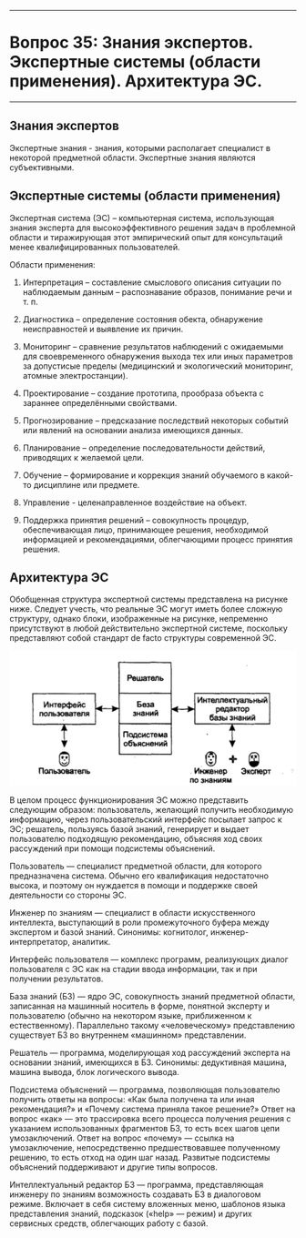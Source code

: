 ___
# Вопрос 35: Знания экспертов. Экспертные системы (области применения). Архитектура ЭС.
___

## Знания экспертов

Экспертные знания - знания, которыми располагает специалист в некоторой предметной области. Экспертные знания являются субъективными.

## Экспертные системы (области применения)

Экспертная система (ЭС) – компьютерная система, использующая знания эксперта для высокоэффективного решения задач в проблемной области и тиражирующая этот эмпирический опыт для консультаций менее квалифицированных пользователей.

Области применения:

1.	Интерпретация – составление смыслового описания ситуации по наблюдаемым данным – распознавание образов, понимание речи и т. п.

2.	Диагностика – определение состояния обекта, обнаружение неисправностей и выявление их причин.

3.	Мониторинг – сравнение результатов наблюдений с ожидаемыми для своевременного обнаружения выхода тех или иных параметров за допустисые пределы (медицинский и экологический мониторинг, атомные электростанции).

4.	Проектирование – создание прототипа, прообраза объекта с зараннее определёнными свойствами.

5.	Прогнозирование – предсказание последствий некоторых событий или явлений на основании анализа имеющихся данных.

6.	Планирование – определение последовательности действий, приводящих к желаемой цели.

7.	Обучение – формирование и коррекция знаний обучаемого в какой-то дисциплине или предмете.

8.	Управление - целенаправленное воздействие на объект.

9.	Поддержка принятия решений – совокупность процедур, обеспечивающая лицо, принимающее решения, необходимой информацией и рекомендациями, облегчающими процесс принятия решения.

## Архитектура ЭС

Обобщенная структура экспертной системы представлена на рисунке ниже. Следует учесть, что реальные ЭС могут иметь более сложную структуру, однако блоки, изображенные на рисунке, непременно присутствуют в любой действительно экспертной системе, поскольку представляют собой стандарт de facto структуры современной ЭС.

![](../resources/imgs/35_1.png)

В целом процесс функционирования ЭС можно представить следующим образом: пользователь, желающий получить необходимую информацию, через пользовательский интерфейс посылает запрос к ЭС; решатель, пользуясь базой знаний, генерирует и выдает пользователю подходящую рекомендацию, объясняя ход своих рассуждений при помощи подсистемы объяснений.

Пользователь — специалист предметной области, для которого предназначена система. Обычно его квалификация недостаточно высока, и поэтому он нуждается в помощи и поддержке своей деятельности со стороны ЭС. 

Инженер по знаниям — специалист в области искусственного интеллекта, выступающий в роли промежуточного буфера между экспертом и базой знаний. Синонимы: когнитолог, инженер-интерпретатор, аналитик. 

Интерфейс пользователя — комплекс программ, реализующих диалог пользователя с ЭС как на стадии ввода информации, так и при получении результатов. 

База знаний (БЗ) — ядро ЭС, совокупность знаний предметной области, записанная на машинный носитель в форме, понятной эксперту и пользователю (обычно на некотором языке, приближенном к естественному). Параллельно такому «человеческому» представлению существует БЗ во внутреннем «машинном» представлении. 

Решатель — программа, моделирующая ход рассуждений эксперта на основании знаний, имеющихся в БЗ. Синонимы: дедуктивная машина, машина вывода, блок логического вывода. 

Подсистема объяснений — программа, позволяющая пользователю получить ответы на вопросы: «Как была получена та или иная рекомендация?» и «Почему система приняла такое решение?» Ответ на вопрос «как» — это трассировка всего процесса получения решения с указанием использованных фрагментов БЗ, то есть всех шагов цепи умозаключений. Ответ на вопрос «почему» — ссылка на умозаключение, непосредственно предшествовавшее полученному решению, то есть отход на один шаг назад. Развитые подсистемы объяснений поддерживают и другие типы вопросов. 

Интеллектуальный редактор БЗ — программа, представляющая инженеру по знаниям возможность создавать БЗ в диалоговом режиме. Включает в себя систему вложенных меню, шаблонов языка представления знаний, подсказок («help» — режим) и других сервисных средств, облегчающих работу с базой.